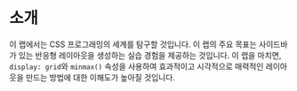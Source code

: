 # 소개

이 랩에서는 CSS 프로그래밍의 세계를 탐구할 것입니다. 이 랩의 주요 목표는 사이드바가 있는 반응형 레이아웃을 생성하는 실습 경험을 제공하는 것입니다. 이 랩을 마치면, `display: grid`와 `minmax()` 속성을 사용하여 효과적이고 시각적으로 매력적인 레이아웃을 만드는 방법에 대한 이해도가 높아질 것입니다.

